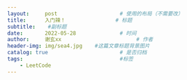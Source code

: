```yaml
---
layout:     post   				    # 使用的布局（不需要改）
title:      入门辣！				# 标题 
subtitle:    #副标题
date:       2022-05-28 				# 时间
author:     谢玄xx 						# 作者
header-img: img/sea4.jpg 	#这篇文章标题背景图片
catalog: true 						# 是否归档
tags:								#标签
    - LeetCode
---
```


